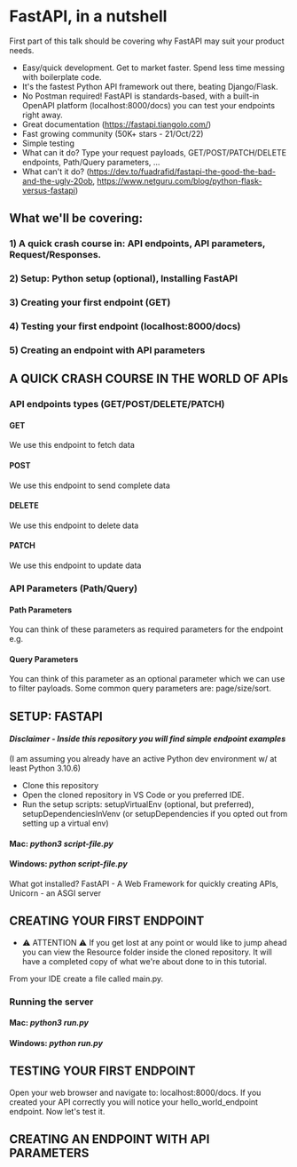 # FastAPI, in a nutshell

First part of this talk should be covering why FastAPI may suit your product needs.
- Easy/quick development. Get to market faster. Spend less time messing with boilerplate code.
- It's the fastest Python API framework out there, beating Django/Flask.
- No Postman required! FastAPI is standards-based, with a built-in OpenAPI platform (localhost:8000/docs) you can test your endpoints right away.
- Great documentation (https://fastapi.tiangolo.com/)
- Fast growing community (50K+ stars - 21/Oct/22)
- Simple testing
- What can it do? Type your request payloads, GET/POST/PATCH/DELETE endpoints, Path/Query parameters, ...
- What can't it do? (https://dev.to/fuadrafid/fastapi-the-good-the-bad-and-the-ugly-20ob, https://www.netguru.com/blog/python-flask-versus-fastapi)


## What we'll be covering:
### 1) A quick crash course in: API endpoints, API parameters, Request/Responses. 
### 2) Setup: Python setup (optional), Installing FastAPI
### 3) Creating your first endpoint (GET)
### 4) Testing your first endpoint (localhost:8000/docs)
### 5) Creating an endpoint with API parameters

## A QUICK CRASH COURSE IN THE WORLD OF APIs

### API endpoints types (GET/POST/DELETE/PATCH)

#### GET
We use this endpoint to fetch data

#### POST
We use this endpoint to send complete data

#### DELETE
We use this endpoint to delete data

#### PATCH
We use this endpoint to update data

### API Parameters (Path/Query)

#### Path Parameters
You can think of these parameters as required parameters for the endpoint
e.g.

#### Query Parameters
You can think of this parameter as an optional parameter which we can use to filter payloads.
Some common query parameters are: page/size/sort.

## SETUP: FASTAPI
#### *Disclaimer - Inside this repository you will find simple endpoint examples*
(I am assuming you already have an active Python dev environment w/ at least Python 3.10.6)

- Clone this repository
- Open the cloned repository in VS Code or you preferred IDE.
- Run the setup scripts: setupVirtualEnv (optional, but preferred), setupDependenciesInVenv (or setupDependencies if you opted out from setting up a virtual env)

#### Mac: *python3 script-file.py*
#### Windows: *python script-file.py*

What got installed? FastAPI - A Web Framework for quickly creating APIs, Unicorn - an ASGI server

## CREATING YOUR FIRST ENDPOINT

* ⚠️ ATTENTION ⚠️ If you get lost at any point or would like to jump ahead you can view the Resource folder inside the cloned repository. It will have a completed copy of what we're about done to in this tutorial.

From your IDE create a file called main.py.

### Running the server

#### Mac: *python3 run.py*
#### Windows: *python run.py*

## TESTING YOUR FIRST ENDPOINT

Open your web browser and navigate to: localhost:8000/docs. If you created your API correctly you will notice your hello_world_endpoint endpoint.
Now let's test it.

## CREATING AN ENDPOINT WITH API PARAMETERS


